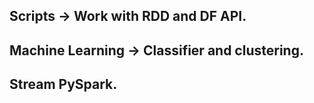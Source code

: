 ## Scripts -> Work with RDD and DF API.
## Machine Learning -> Classifier and clustering.
## Stream PySpark.
